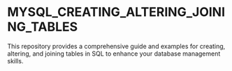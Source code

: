 # MYSQL_CREATING_ALTERING_JOINING_TABLES
This repository provides a comprehensive guide and examples for creating, altering, and joining tables in SQL to enhance your database management skills.

